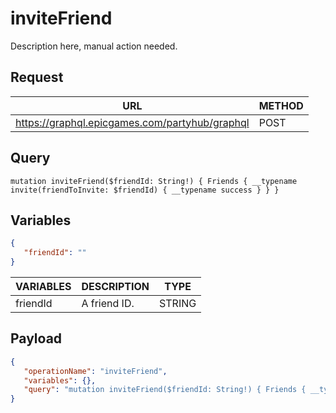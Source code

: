 # inviteFriend

Description here, manual action needed.

## Request
| URL | METHOD |
| - | - |
| https://graphql.epicgames.com/partyhub/graphql | POST |

## Query
```
mutation inviteFriend($friendId: String!) { Friends { __typename invite(friendToInvite: $friendId) { __typename success } } }
```

## Variables
```json
{
   "friendId": ""
}
```
| VARIABLES | DESCRIPTION | TYPE |
| - | - | - |
| friendId | A friend ID. | STRING |

## Payload
```json
{
   "operationName": "inviteFriend",
   "variables": {},
   "query": "mutation inviteFriend($friendId: String!) { Friends { __typename invite(friendToInvite: $friendId) { __typename success } } }"
}
```